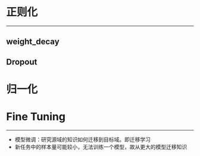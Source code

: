 



# 正则化
---
## weight_decay

## Dropout



# 归一化




# Fine Tuning
---
- 模型微调：研究源域的知识如何迁移到目标域。即迁移学习
- 新任务中的样本量可能较小，无法训练一个模型，故从更大的模型迁移知识